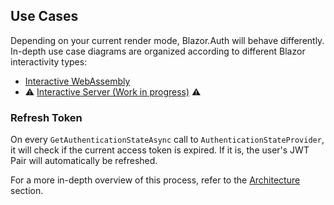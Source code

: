 ## Use Cases

Depending on your current render mode, Blazor.Auth will behave differently. In-depth use case diagrams are organized according to different Blazor interactivity types:

- [Interactive WebAssembly](04.use-cases/01.interactive-webassembly.md)
- ⚠️ [Interactive Server (Work in progress)](04.use-cases/02.interactive-server.md) ⚠️ 

### Refresh Token

On every `GetAuthenticationStateAsync` call to `AuthenticationStateProvider`, it will check if the current access token is expired. If it is, the user's JWT Pair will automatically be refreshed.

For a more in-depth overview of this process, refer to the [Architecture](05.architecture.md) section.